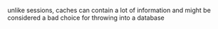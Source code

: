 unlike sessions, caches can contain a lot of information and might be considered a bad choice for throwing into a database
